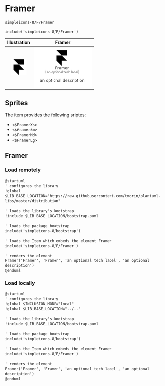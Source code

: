 # Framer


```text
simpleicons-8/F/Framer
```

```text
include('simpleicons-8/F/Framer')
```



| Illustration | Framer |
| :---: | :---: |
| ![illustration for Illustration](../../simpleicons-8/F/Framer.png) | ![illustration for Framer](../../simpleicons-8/F/Framer.Local.png) |



## Sprites
The item provides the following sriptes:

- `<$FramerXs>`
- `<$FramerSm>`
- `<$FramerMd>`
- `<$FramerLg>`





## Framer

### Load remotely
```plantuml
@startuml
' configures the library
!global $LIB_BASE_LOCATION="https://raw.githubusercontent.com/tmorin/plantuml-libs/master/distribution"

' loads the library's bootstrap
!include $LIB_BASE_LOCATION/bootstrap.puml

' loads the package bootstrap
include('simpleicons-8/bootstrap')

' loads the Item which embeds the element Framer
include('simpleicons-8/F/Framer')

' renders the element
Framer('Framer', 'Framer', 'an optional tech label', 'an optional description')
@enduml
```

### Load locally
```plantuml
@startuml
' configures the library
!global $INCLUSION_MODE="local"
!global $LIB_BASE_LOCATION="../.."

' loads the library's bootstrap
!include $LIB_BASE_LOCATION/bootstrap.puml

' loads the package bootstrap
include('simpleicons-8/bootstrap')

' loads the Item which embeds the element Framer
include('simpleicons-8/F/Framer')

' renders the element
Framer('Framer', 'Framer', 'an optional tech label', 'an optional description')
@enduml
```


